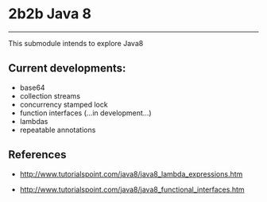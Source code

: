 # 2b2b Java 8

---

This submodule intends to explore Java8

## Current developments:

* base64
* collection streams
* concurrency stamped lock
* function interfaces (...in development...)
* lambdas
* repeatable annotations

## References

* http://www.tutorialspoint.com/java8/java8_lambda_expressions.htm

* http://www.tutorialspoint.com/java8/java8_functional_interfaces.htm